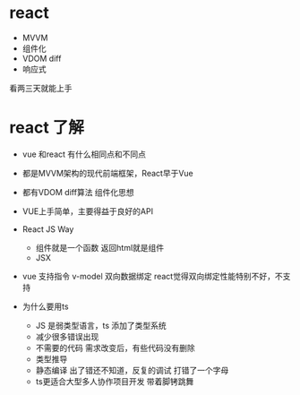 # react

- MVVM
- 组件化
- VDOM diff
- 响应式

看两三天就能上手

# react 了解

- vue 和react 有什么相同点和不同点
 - 都是MVVM架构的现代前端框架，React早于Vue
 - 都有VDOM diff算法 组件化思想

 - VUE上手简单，主要得益于良好的API
 - React JS Way
    - 组件就是一个函数 返回html就是组件
    - JSX
 - vue 支持指令 v-model 双向数据绑定
   react觉得双向绑定性能特别不好，不支持

 - 为什么要用ts
    - JS 是弱类型语言，ts 添加了类型系统
    - 减少很多错误出现
    - 不需要的代码
      需求改变后，有些代码没有删除
    - 类型推导
    - 静态编译
      出了错还不知道，反复的调试  打错了一个字母
    - ts更适合大型多人协作项目开发
      带着脚铐跳舞